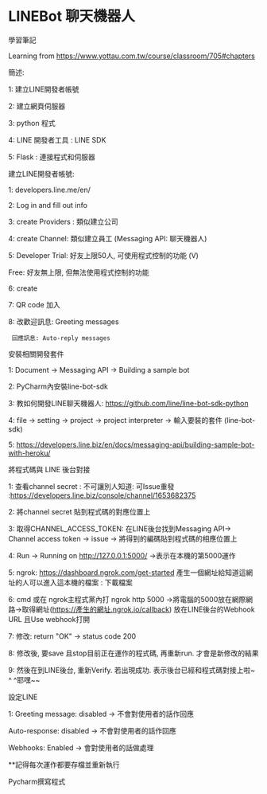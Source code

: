 # LINEBot 聊天機器人

學習筆記

Learning from  https://www.yottau.com.tw/course/classroom/705#chapters

簡述:

1: 建立LINE開發者帳號

2: 建立網頁伺服器

3: python 程式

4: LINE 開發者工具 : LINE SDK

5: Flask : 連接程式和伺服器

建立LINE開發者帳號:

1: developers.line.me/en/

2: Log in and fill out info

3: create Providers : 類似建立公司

4: create Channel: 類似建立員工 (Messaging API: 聊天機器人)

5: Developer Trial: 好友上限50人, 可使用程式控制的功能 (V)

   Free: 好友無上限, 但無法使用程式控制的功能

6: create

7: QR code 加入

8: 改歡迎訊息: Greeting messages

     回應訊息: Auto-reply messages

安裝相關開發套件

1: Document -> Messaging API -> Building a sample bot

2: PyCharm內安裝line-bot-sdk

3: 教如何開發LINE聊天機器人: https://github.com/line/line-bot-sdk-python

4: file -> setting -> project -> project interpreter -> 輸入要裝的套件 (line-bot-sdk)

5: https://developers.line.biz/en/docs/messaging-api/building-sample-bot-with-heroku/

將程式碼與 LINE 後台對接

1: 查看channel secret : 不可讓別人知道: 可Issue重發 :https://developers.line.biz/console/channel/1653682375

2: 將channel secret 貼到程式碼的對應位置上

3: 取得CHANNEL_ACCESS_TOKEN: 在LINE後台找到Messaging API-> Channel access token -> issue -> 將得到的編碼貼到程式碼的相應位置上

4: Run -> Running on http://127.0.0.1:5000/ ->表示在本機的第5000運作

5: ngrok: https://dashboard.ngrok.com/get-started  產生一個網址給知道這網址的人可以進入這本機的檔案 : 下載檔案

6: cmd 或在 ngrok主程式黨內打 ngrok http 5000 ->將電腦的5000放在網際網路->取得網址(https://產生的網址.ngrok.io/callback) 放在LINE後台的Webhook URL 且Use webhook打開

7: 修改: return "OK" -> status code 200  

8: 修改後, 要save 且stop目前正在運作的程式碼, 再重新run. 才會是新修改的結果

9: 然後在到LINE後台, 重新Verify. 若出現成功. 表示後台已經和程式碼對接上啦~  ^ ^耶嘿~~

設定LINE

1: Greeting message: disabled -> 不會對使用者的話作回應

   Auto-response: disabled -> 不會對使用者的話作回應

   Webhooks: Enabled -> 會對使用者的話做處理
   
   **記得每次運作都要存檔並重新執行


Pycharm撰寫程式
